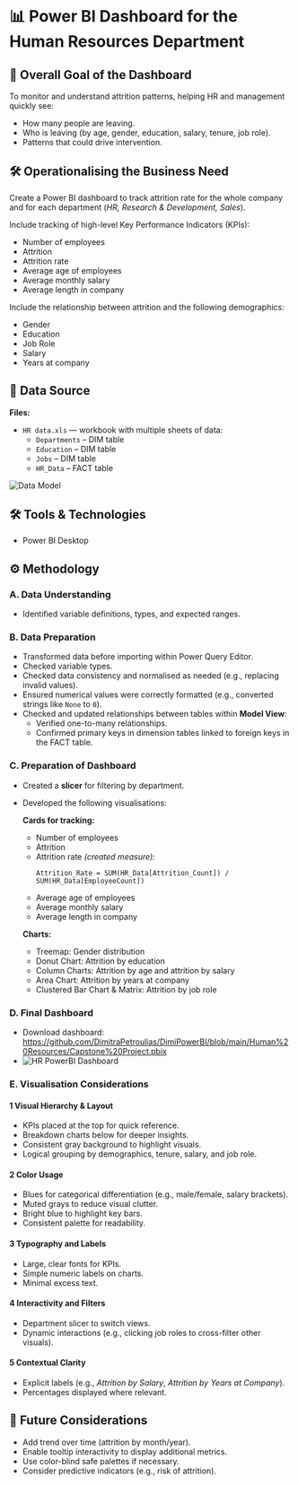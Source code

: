 # 📊 Power BI Dashboard for the Human Resources Department

## 🎯 Overall Goal of the Dashboard
To monitor and understand attrition patterns, helping HR and management quickly see:
- How many people are leaving.
- Who is leaving (by age, gender, education, salary, tenure, job role).
- Patterns that could drive intervention.

## 🛠 Operationalising the Business Need
Create a Power BI dashboard to track attrition rate for the whole company and for each department (*HR, Research & Development, Sales*).

Include tracking of high-level Key Performance Indicators (KPIs):
- Number of employees
- Attrition
- Attrition rate
- Average age of employees
- Average monthly salary
- Average length in company

Include the relationship between attrition and the following demographics:
- Gender
- Education
- Job Role
- Salary
- Years at company

## 📂 Data Source

**Files:**
- `HR data.xls` — workbook with multiple sheets of data:
  - `Departments` – DIM table
  - `Education` – DIM table
  - `Jobs` – DIM table
  - `HR_Data` – FACT table

![Data Model](https://github.com/user-attachments/assets/fad86149-9c6c-4d92-a2f9-6bdc2a9b0fd6)


## 🛠 Tools & Technologies
- Power BI Desktop

## ⚙️ Methodology

### A. Data Understanding
- Identified variable definitions, types, and expected ranges.

### B. Data Preparation
- Transformed data before importing within Power Query Editor.
- Checked variable types.
- Checked data consistency and normalised as needed (e.g., replacing invalid values).
- Ensured numerical values were correctly formatted (e.g., converted strings like `None` to `0`).
- Checked and updated relationships between tables within **Model View**:
  - Verified one-to-many relationships.
  - Confirmed primary keys in dimension tables linked to foreign keys in the FACT table.

### C. Preparation of Dashboard
- Created a **slicer** for filtering by department.
- Developed the following visualisations:

  **Cards for tracking:**
  - Number of employees
  - Attrition
  - Attrition rate *(created measure):*  
    ```DAX
    Attrition_Rate = SUM(HR_Data[Attrition_Count]) / SUM(HR_Data[EmployeeCount])
    ```
  - Average age of employees
  - Average monthly salary
  - Average length in company

  **Charts:**
  - Treemap: Gender distribution
  - Donut Chart: Attrition by education
  - Column Charts: Attrition by age and attrition by salary
  - Area Chart: Attrition by years at company
  - Clustered Bar Chart & Matrix: Attrition by job role

### D. Final Dashboard
- Download dashboard: https://github.com/DimitraPetroulias/DimiPowerBI/blob/main/Human%20Resources/Capstone%20Project.pbix
- ![HR PowerBI Dashboard](https://github.com/user-attachments/assets/a6332f05-4477-43b3-b140-a37e60f957a1)


### E. Visualisation Considerations

#### 1 Visual Hierarchy & Layout
- KPIs placed at the top for quick reference.
- Breakdown charts below for deeper insights.
- Consistent gray background to highlight visuals.
- Logical grouping by demographics, tenure, salary, and job role.

#### 2 Color Usage
- Blues for categorical differentiation (e.g., male/female, salary brackets).
- Muted grays to reduce visual clutter.
- Bright blue to highlight key bars.
- Consistent palette for readability.

#### 3 Typography and Labels
- Large, clear fonts for KPIs.
- Simple numeric labels on charts.
- Minimal excess text.

#### 4 Interactivity and Filters
- Department slicer to switch views.
- Dynamic interactions (e.g., clicking job roles to cross-filter other visuals).

#### 5 Contextual Clarity
- Explicit labels (e.g., *Attrition by Salary*, *Attrition by Years at Company*).
- Percentages displayed where relevant.

## 🌱 Future Considerations
- Add trend over time (attrition by month/year).
- Enable tooltip interactivity to display additional metrics.
- Use color-blind safe palettes if necessary.
- Consider predictive indicators (e.g., risk of attrition).
